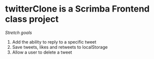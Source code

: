 # twitterClone is a Scrimba Frontend class project
*Stretch goals*
1. Add the ability to reply to a specific tweet
2. Save tweets, likes and retweets to localStorage
3. Allow a user to delete a tweet
